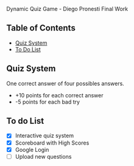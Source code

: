 Dynamic Quiz Game - Diego Pronesti Final Work

## Table of Contents

- [Quiz System](#quiz-system)
- [To Do List](#todo-list)


## Quiz System
One correct answer of four possibles answers.

* +10 points for each correct answer
* -5 points for each bad try

## To do List

- [x] Interactive quiz system
- [x] Scoreboard with High Scores
- [x] Google Login
- [ ] Upload new questions